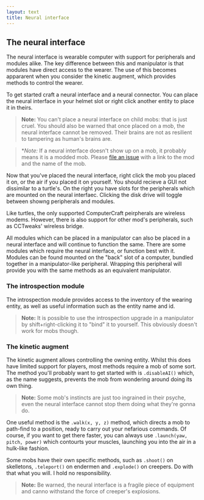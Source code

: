 ```yaml
---
layout: text
title: Neural interface
---
```


## The neural interface
The neural interface is wearable computer with support for peripherals and modules alike. The key difference between
this and manipulator is that modules have direct access to the wearer. The use of this becomes appararent when you
consider the kinetic augment, which provides methods to control the wearer.

To get started craft a neural interface and a neural connector. You can place the neural interface in your helmet slot
or right click another entity to place it in theirs.

> **Note:** You can't place a neural interface on child mobs: that is just cruel. You should also be warned that once
> placed on a mob, the neural interface cannot be removed. Their brains are not as resilient to tampering as human's
> brains are.

> **Note:* If a neural interface doesn't show up on a mob, it probably means it is a modded
> mob. Please [file an issue](https://github.com/SquidDev-CC/plethora/issues/new) with a link to the mod and the name of
> the mob.

Now that you've placed the neural interface, right click the mob you placed it on, or the air if you placed it on
yourself. You should recieve a GUI not dissimilar to a turtle's. On the right you have slots for the peripherals which
are mounted on the neural interfaec. Clicking the disk drive will toggle between showng peripherals and modules.

Like turtles, the only supported ComputerCraft peirpherals are wireless modems. However, there is also support for other
mod's peripherals, such as CCTweaks' wireless bridge.

All modules which can be placed in a manipulator can also be placed in a neural interface and will continue to function
the same. There are some modules which require the neural interface, or function best with it. Modules can be found
mounted on the "back" slot of a computer, bundled together in a manipulator-like peripheral. Wrapping this peripheral
will provide you with the same methods as an equivalent manipulator.

### The introspection module
The introspection module provides access to the inventory of the wearing entity, as well as useful information such as
the entity name and id.

> **Note:** It is possible to use the introspection upgrade in a manipulator by shift+right-clicking it to "bind" it to
> yourself. This obviously doesn't work for mobs though.

### The kinetic augment
The kinetic augment allows controlling the owning entity. Whilst this does have limited support for players, most
methods require a mob of some sort. The method you'll probably want to get started with is `.disableAI()` which, as the
name suggests, prevents the mob from wondering around doing its own thing.

> **Note:** Some mob's instincts are just too ingrained in their psyche, even the neural interface cannot stop them
> doing what they're gonna do.

One useful method is the `.walk(x, y, z)` method, which directs a mob to path-find to a position, ready to carry out
your nefarious commands. Of course, if you want to get there faster, you can always use `.launch(yaw, pitch, power)`
which contourts your muscles, launching you into the air in a hulk-like fashion.

Some mobs have their own specific methods, such as `.shoot()` on skelletons, `.teleport()` on endermen and `.explode()`
on creepers. Do with that what you will. I hold no responsibility.

> **Note:** Be warned, the neural interface is a fragile piece of equipment and canno withstand the force of creeper's
> explosions.
